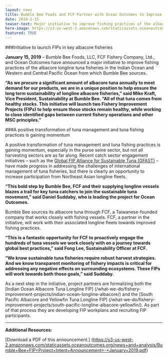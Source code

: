 ```yaml
---
layout: news
title: Bumble Bee Foods and FCF Partner with Ocean Outcomes to Improve Longline Tuna Fisheries
date: 2019-1-15
teaser-text: Major initiative to improve fishing practices of the albacore longline tuna fisheries in the Indian Ocean and Western and Central Pacific Ocean now underway.
hero-image: https://s3-us-west-2.amazonaws.com/staticassets.oceanoutcomes.org/hero+photos/indian-ocean-longline-albacore-hero.jpg
featured: TRUE
---
```

###Initiative to launch FIPs in key albacore fisheries

**January 15, 2019** – Bumble Bee Foods, LLC, FCF Fishery Company, Ltd., and Ocean Outcomes have announced a major initiative to improve fishing practices of the albacore longline tuna fisheries in the Indian Ocean and Western and Central Pacific Ocean from which Bumble Bee sources.

**“As we procure a significant amount of albacore tuna annually to meet demand for our products, we are in a unique position to help ensure the long term sustainability of longline albacore fisheries,” said Mike Kraft, Vice President, Sustainability at Bumble Bee. “All of that tuna comes from healthy stocks. This initiative will launch two Fishery Improvement Projects (FIPs) to help ensure those stocks remain healthy, while working to close identified gaps between current fishery operations and other MSC principles.”**

###A positive transformation of tuna management and tuna fishing practices is gaining momentum

A positive transformation of tuna management and tuna fishing practices is gaining momentum, especially in the purse seine sector, but not all harvesting sectors are as far along. Recent catch sector engagement initiatives – such as the <a href="https://www.globaltunafips.org/" target="_blank">Global FIP Alliance for Sustainable Tuna (GFAST)</a> – have made progress in addressing the challenges of international management of tuna fisheries, but there is clearly an opportunity to increase participation from Northeast Asian longline fleets.

**“This bold step by Bumble Bee, FCF and their supplying longline vessels blazes a trail for key tuna catchers to join the sustainable tuna movement,” said Daniel Suddaby, who is leading the project for Ocean Outcomes.**

Bumble Bee sources its albacore tuna through FCF, a Taiwanese-founded company that works closely with fishing vessels. FCF, a partner in the initiative, will work with their associated longline fleets towards improved fishing practices.

**“This is a fantastic opportunity for FCF to proactively engage the hundreds of tuna vessels we work closely with on a journey towards global best practices,” said Fong Lee, Sustainability Officer at FCF.**

**“We know sustainable tuna fisheries require robust harvest strategies. And we know transparent monitoring of fishery impacts is critical for addressing any negative effects on surrounding ecosystems. These FIPs will work towards both those goals,” said Suddaby.**

As a next step in the initiative, project partners are formalizing both the [Indian Ocean Albacore Tuna Longline FIP] (/what-we-do/fishery-improvement-projects/indian-ocean-longline-albacore/) and the [South Pacific Albacore and Yellowfin Tuna Longline FIP] (/what-we-do/fishery-improvement-projects/south-pacific-longline-albacore-yellowfin/). As part of that process they are developing FIP workplans and recruiting FIP participants.

----

**Additional Resources:**

[Download a PDF of this announcement.] (https://s3-us-west-2.amazonaws.com/staticassets.oceanoutcomes.org/news+and+analysis/Bumble+Bee+FIP+Project+Intent+Announcement+-+January+2019.pdf)
